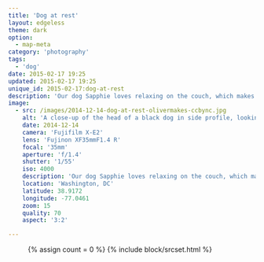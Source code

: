 ```yaml
---
title: 'Dog at rest'
layout: edgeless
theme: dark
option:
  - map-meta
category: 'photography'
tags:
  - 'dog'
date: 2015-02-17 19:25
updated: 2015-02-17 19:25
unique_id: 2015-02-17:dog-at-rest
description: 'Our dog Sapphie loves relaxing on the couch, which makes her an easy subject.'
image:
  - src: /images/2014-12-14-dog-at-rest-olivermakes-ccbync.jpg
    alt: 'A close-up of the head of a black dog in side profile, looking out into a living room.'
    date: 2014-12-14
    camera: 'Fujifilm X-E2'
    lens: 'Fujinon XF35mmF1.4 R'
    focal: '35mm'
    aperture: 'f/1.4'
    shutter: '1/55'
    iso: 4000
    description: 'Our dog Sapphie loves relaxing on the couch, which makes her an easy subject.'
    location: 'Washington, DC'
    latitude: 38.9172
    longitude: -77.0461
    zoom: 15
    quality: 70
    aspect: '3:2'

---
```


<figure class="image--wide">
  {% assign count = 0 %}
  {% include block/srcset.html %}
</figure>
